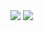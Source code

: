 <img src="https://img.shields.io/badge/Korean Translator-red?style=for-the-badge&logo=googletranslate&logoColor=white">

<img src="https://img.shields.io/badge/Minecraft Resource pack dev-green?style=for-the-badge&logo=minetest&logoColor=white">
